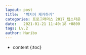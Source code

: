 ```yaml
---
layout: post
title:  "짝지어 제거하기"
categories: 프로그래머스 2017_팁스타운
date:   2021-01-21 11:40:18 +0800
tags: Lv.2
author: Haribo
---
```


* content
{:toc}
